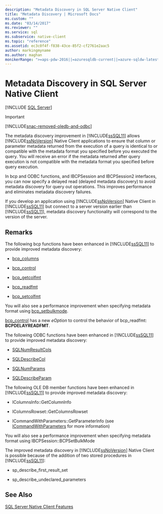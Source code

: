 ```yaml
---
description: "Metadata Discovery in SQL Server Native Client"
title: "Metadata Discovery | Microsoft Docs"
ms.custom: ""
ms.date: "03/14/2017"
ms.reviewer: ""
ms.service: sql
ms.subservice: native-client
ms.topic: "reference"
ms.assetid: ec3c0f4f-f838-43ce-85f2-cf2761e2aac5
author: markingmyname
ms.author: maghan
monikerRange: ">=aps-pdw-2016||=azuresqldb-current||=azure-sqldw-latest||>=sql-server-2016||>=sql-server-linux-2017||=azuresqldb-mi-current"
---
```

# Metadata Discovery in SQL Server Native Client
[!INCLUDE [SQL Server](../../../includes/applies-to-version/sql-asdb-asdbmi-asa-pdw.md)]

> [!IMPORTANT] 
> [!INCLUDE[snac-removed-oledb-and-odbc](../../../includes/snac-removed-oledb-and-odbc.md)]

  The metadata discovery improvement in [!INCLUDE[ssSQL11](../../../includes/sssql11-md.md)] allows [!INCLUDE[ssNoVersion](../../../includes/ssnoversion-md.md)] Native Client applications to ensure that column or parameter metadata returned from the execution of a query is identical to or compatible with the metadata format you specified before you executed the query. You will receive an error if the metadata returned after query execution is not compatible with the metadata format you specified before query execution.  
  
 In bcp and ODBC functions, and IBCPSession and IBCPSession2 interfaces, you can now specify a delayed read (delayed metadata discovery) to avoid metadata discovery for query out operations. This improves performance and eliminates metadata discovery failures.  
  
 If you develop an application using [!INCLUDE[ssNoVersion](../../../includes/ssnoversion-md.md)] Native Client in [!INCLUDE[ssSQL11](../../../includes/sssql11-md.md)] but connect to a server version earlier than [!INCLUDE[ssSQL11](../../../includes/sssql11-md.md)], metadata discovery functionality will correspond to the version of the server.  
  
## Remarks  
 The following bcp functions have been enhanced in [!INCLUDE[ssSQL11](../../../includes/sssql11-md.md)] to provide improved metadata discovery:  
  
-   [bcp_columns](../../../relational-databases/native-client-odbc-extensions-bulk-copy-functions/bcp-columns.md)  
  
-   [bcp_control](../../../relational-databases/native-client-odbc-extensions-bulk-copy-functions/bcp-control.md)  
  
-   [bcp_getcolfmt](../../../relational-databases/native-client-odbc-extensions-bulk-copy-functions/bcp-getcolfmt.md)  
  
-   [bcp_readfmt](../../../relational-databases/native-client-odbc-extensions-bulk-copy-functions/bcp-readfmt.md)  
  
-   [bcp_setcolfmt](../../../relational-databases/native-client-odbc-extensions-bulk-copy-functions/bcp-setcolfmt.md)  
  
 You will also see a performance improvement when specifying metadata format using [bcp_setbulkmode](../../../relational-databases/native-client-odbc-extensions-bulk-copy-functions/bcp-setbulkmode.md).  
  
 [bcp_control](../../../relational-databases/native-client-odbc-extensions-bulk-copy-functions/bcp-control.md) has a new *eOption* to control the behavior of bcp_readfmt: **BCPDELAYREADFMT**.  
  
 The following ODBC functions have been enhanced in [!INCLUDE[ssSQL11](../../../includes/sssql11-md.md)] to provide improved metadata discovery:  
  
-   [SQLNumResultCols](../../../relational-databases/native-client-odbc-api/sqlnumresultcols.md)  
  
-   [SQLDescribeCol](../../../relational-databases/native-client-odbc-api/sqldescribecol.md)  
  
-   [SQLNumParams](../../../relational-databases/native-client-odbc-api/sqlnumparams.md)  
  
-   [SQLDescribeParam](../../../relational-databases/native-client-odbc-api/sqldescribeparam.md)  
  
 The following OLE DB member functions have been enhanced in [!INCLUDE[ssSQL11](../../../includes/sssql11-md.md)] to provide improved metadata discovery:  
  
-   IColumnsInfo::GetColumnInfo  
  
-   IColumnsRowset::GetColumnsRowset  
  
-   ICommandWithParameters::GetParameterInfo (see [ICommandWithParameters](../../../relational-databases/native-client-ole-db-interfaces/icommandwithparameters.md) for more information)  
  
 You will also see a performance improvement when specifying metadata format using IBCPSession::BCPSetBulkMode  
  
 The improved metadata discovery in [!INCLUDE[ssNoVersion](../../../includes/ssnoversion-md.md)] Native Client is possible because of the addition of two stored procedures in [!INCLUDE[ssSQL11](../../../includes/sssql11-md.md)]:  
  
-   sp_describe_first_result_set  
  
-   sp_describe_undeclared_parameters  
  
## See Also  
 [SQL Server Native Client Features](../../../relational-databases/native-client/features/sql-server-native-client-features.md)  
  
  
